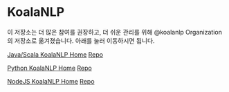 # KoalaNLP
이 저장소는 더 많은 참여를 권장하고, 더 쉬운 관리를 위해 @koalanlp Organization의 저장소로 옮겨졌습니다.
아래를 눌러 이동하시면 됩니다.

[Java/Scala KoalaNLP Home](https://koalanlp.github.io/koalanlp) [Repo](https://github.com/koalanlp/koalanlp)

[Python KoalaNLP Home](https://koalanlp.github.io/py-koalanlp) [Repo](https://github.com/koalanlp/py-koalanlp)

[NodeJS KoalaNLP Home](https://koalanlp.github.io/nodejs-koalanlp) [Repo](https://github.com/koalanlp/nodejs-koalanlp)
